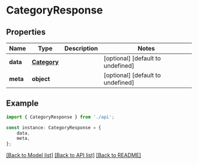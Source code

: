 # CategoryResponse


## Properties

Name | Type | Description | Notes
------------ | ------------- | ------------- | -------------
**data** | [**Category**](Category.md) |  | [optional] [default to undefined]
**meta** | **object** |  | [optional] [default to undefined]

## Example

```typescript
import { CategoryResponse } from './api';

const instance: CategoryResponse = {
    data,
    meta,
};
```

[[Back to Model list]](../README.md#documentation-for-models) [[Back to API list]](../README.md#documentation-for-api-endpoints) [[Back to README]](../README.md)
